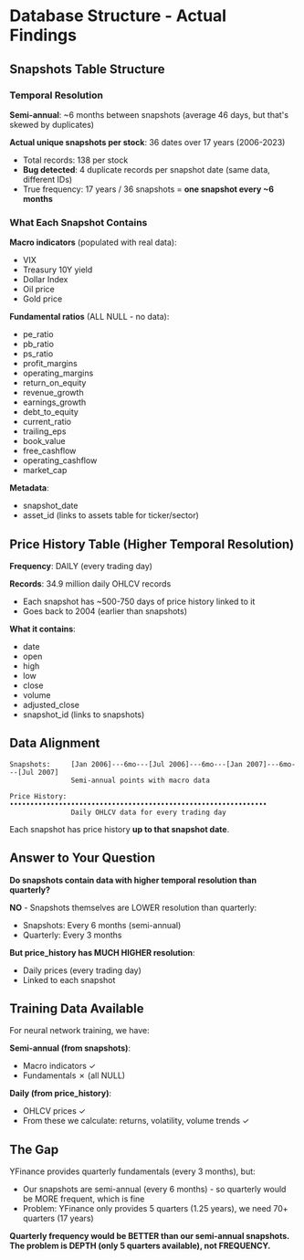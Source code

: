 # Database Structure - Actual Findings

## Snapshots Table Structure

### Temporal Resolution
**Semi-annual**: ~6 months between snapshots (average 46 days, but that's skewed by duplicates)

**Actual unique snapshots per stock**: 36 dates over 17 years (2006-2023)
- Total records: 138 per stock
- **Bug detected**: 4 duplicate records per snapshot date (same data, different IDs)
- True frequency: 17 years / 36 snapshots = **one snapshot every ~6 months**

### What Each Snapshot Contains

**Macro indicators** (populated with real data):
- VIX
- Treasury 10Y yield
- Dollar Index
- Oil price
- Gold price

**Fundamental ratios** (ALL NULL - no data):
- pe_ratio
- pb_ratio
- ps_ratio
- profit_margins
- operating_margins
- return_on_equity
- revenue_growth
- earnings_growth
- debt_to_equity
- current_ratio
- trailing_eps
- book_value
- free_cashflow
- operating_cashflow
- market_cap

**Metadata**:
- snapshot_date
- asset_id (links to assets table for ticker/sector)

## Price History Table (Higher Temporal Resolution)

**Frequency**: DAILY (every trading day)

**Records**: 34.9 million daily OHLCV records
- Each snapshot has ~500-750 days of price history linked to it
- Goes back to 2004 (earlier than snapshots)

**What it contains**:
- date
- open
- high
- low
- close
- volume
- adjusted_close
- snapshot_id (links to snapshots)

## Data Alignment

```
Snapshots:     [Jan 2006]---6mo---[Jul 2006]---6mo---[Jan 2007]---6mo---[Jul 2007]
               Semi-annual points with macro data

Price History: •••••••••••••••••••••••••••••••••••••••••••••••••••••••••••••••
               Daily OHLCV data for every trading day
```

Each snapshot has price history **up to that snapshot date**.

## Answer to Your Question

**Do snapshots contain data with higher temporal resolution than quarterly?**

**NO** - Snapshots themselves are LOWER resolution than quarterly:
- Snapshots: Every 6 months (semi-annual)
- Quarterly: Every 3 months

**But price_history has MUCH HIGHER resolution**:
- Daily prices (every trading day)
- Linked to each snapshot

## Training Data Available

For neural network training, we have:

**Semi-annual (from snapshots)**:
- Macro indicators ✓
- Fundamentals ✗ (all NULL)

**Daily (from price_history)**:
- OHLCV prices ✓
- From these we calculate: returns, volatility, volume trends ✓

## The Gap

YFinance provides quarterly fundamentals (every 3 months), but:
- Our snapshots are semi-annual (every 6 months) - so quarterly would be MORE frequent, which is fine
- Problem: YFinance only provides 5 quarters (1.25 years), we need 70+ quarters (17 years)

**Quarterly frequency would be BETTER than our semi-annual snapshots.**
**The problem is DEPTH (only 5 quarters available), not FREQUENCY.**
